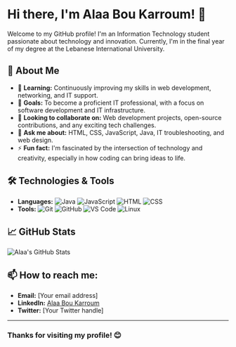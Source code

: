 # Hi there, I'm Alaa Bou Karroum! 👋

Welcome to my GitHub profile! I'm an Information Technology student passionate about technology and innovation. Currently, I'm in the final year of my degree at the Lebanese International University.

## 🚀 About Me

- 🌱 **Learning:** Continuously improving my skills in web development, networking, and IT support.
- 🎯 **Goals:** To become a proficient IT professional, with a focus on software development and IT infrastructure.
- 👯 **Looking to collaborate on:** Web development projects, open-source contributions, and any exciting tech challenges.
- 💬 **Ask me about:** HTML, CSS, JavaScript, Java, IT troubleshooting, and web design.
- ⚡ **Fun fact:** I'm fascinated by the intersection of technology and creativity, especially in how coding can bring ideas to life.

## 🛠️ Technologies & Tools

- **Languages:** ![Java](https://img.shields.io/badge/-Java-007396?style=flat&logo=java&logoColor=white) ![JavaScript](https://img.shields.io/badge/-JavaScript-F7DF1E?style=flat&logo=javascript&logoColor=black) ![HTML](https://img.shields.io/badge/-HTML5-E34F26?style=flat&logo=html5&logoColor=white) ![CSS](https://img.shields.io/badge/-CSS3-1572B6?style=flat&logo=css3&logoColor=white)
- **Tools:** ![Git](https://img.shields.io/badge/-Git-F05032?style=flat&logo=git&logoColor=white) ![GitHub](https://img.shields.io/badge/-GitHub-181717?style=flat&logo=github&logoColor=white) ![VS Code](https://img.shields.io/badge/-VS%20Code-007ACC?style=flat&logo=visual-studio-code&logoColor=white) ![Linux](https://img.shields.io/badge/-Linux-FCC624?style=flat&logo=linux&logoColor=black)

## 📈 GitHub Stats

![Alaa's GitHub Stats](https://github-readme-stats.vercel.app/api?username=Alaa-Bou-karroum&show_icons=true&theme=radical)

## 📫 How to reach me:

- **Email:** [Your email address]
- **LinkedIn:** [Alaa Bou Karroum](https://www.linkedin.com/in/alaa-bou-karroum-3236ab25b)
- **Twitter:** [Your Twitter handle]

---

### Thanks for visiting my profile! 😊
